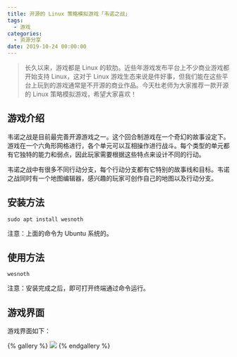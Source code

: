 ```yaml
---
title: 开源的 Linux 策略模拟游戏「韦诺之战」
tags:
  - 游戏
categories:
  - 资源分享
date: 2019-10-24 00:00:00
---
```


> 长久以来，游戏都是 Linux 的软肋。近些年游戏发布平台上不少商业游戏都开始支持 Linux，这对于 Linux 游戏生态来说是件好事，但我们能在这些平台上玩到的游戏通常是不开源的商业作品。今天杜老师为大家推荐一款开源的 Linux 策略模拟游戏，希望大家喜欢！

<!-- more -->

## 游戏介绍

韦诺之战是目前最完善开源游戏之一。这个回合制游戏在一个奇幻的故事设定下。游戏在一个六角形网格进行，各个单元可以互相操作进行战斗。每个类型的单元都有它独特的能力和弱点，因此玩家需要根据这些特点来设计不同的行动。

韦诺之战中有很多不同行动分支，每个行动分支都有它特别的故事线和目标。韦诺之战同时有一个地图编辑器，感兴趣的玩家可创作自己的地图以及行动分支。

## 安装方法

```
sudo apt install wesnoth
```

注意：上面的命令为 Ubuntu 系统的。

## 使用方法

```
wesnoth
```

注意：安装完成之后，即可打开终端通过命令运行。

## 游戏界面

游戏界面如下：

{% gallery %}
![](https://cdn.dusays.com/2019/10/107-1.jpg/1)
{% endgallery %}
